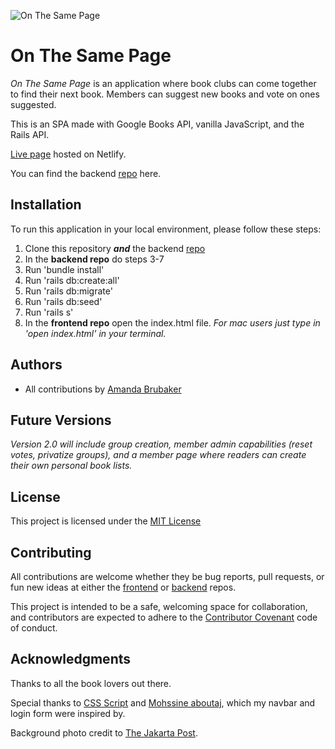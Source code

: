 ![On The Same Page](./styles/images/Cover-photo.png)

# On The Same Page

_On The Same Page_ is an application where book clubs can come together to find their next book. Members can suggest new books and vote on ones suggested.

This is an SPA made with Google Books API, vanilla JavaScript, and the Rails API.

[Live page](https://priceless-swanson-0ba84f.netlify.app/) hosted on Netlify.

You can find the backend [repo](https://github.com/Amanda-Katherine/bookclub-backend-rails-api) here.

## Installation

To run this application in your local environment, please follow these steps:

1. Clone this repository **_and_** the backend [repo](https://github.com/Amanda-Katherine/bookclub-backend-rails-api)
2. In the **backend repo** do steps 3-7
3. Run 'bundle install'
4. Run 'rails db:create:all'
5. Run 'rails db:migrate'
6. Run 'rails db:seed'
7. Run 'rails s'
8. In the **frontend repo** open the index.html file. _For mac users just type in 'open index.html' in your terminal._

## Authors

- All contributions by [Amanda Brubaker](https://github.com/Amanda-Katherine)

## Future Versions

_Version 2.0 will include group creation, member admin capabilities (reset votes, privatize groups), and a member page where readers can create their own personal book lists._

## License

This project is licensed under the [MIT License](https://opensource.org/licenses/MIT)

## Contributing

All contributions are welcome whether they be bug reports, pull requests, or fun new ideas at either the [frontend](https://github.com/Amanda-Katherine/bookclub-frontend-javascript) or [backend](https://github.com/Amanda-Katherine/bookclub-backend-rails-api) repos.

This project is intended to be a safe, welcoming space for collaboration, and contributors are expected to adhere to the [Contributor Covenant](https://www.contributor-covenant.org/) code of conduct.

## Acknowledgments

Thanks to all the book lovers out there.

Special thanks to [CSS Script](https://www.cssscript.com/mobile-site-navbar/) and [Mohssine aboutaj](https://codepen.io/MohssineAboutajWeb/pen/wpBQEo), which my navbar and login form were inspired by.

Background photo credit to [The Jakarta Post](https://www.thejakartapost.com/life/2019/06/01/5-ways-to-read-free-books-online.html).
